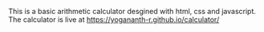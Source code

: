 This is a basic arithmetic calculator desgined with html, css and javascript.
The calculator is live at https://yogananth-r.github.io/calculator/
